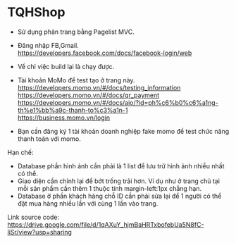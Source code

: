 # TQHShop  
- Sử dụng phân trang bằng Pagelist MVC.  
- Đăng nhập FB,Gmail.  
https://developers.facebook.com/docs/facebook-login/web  

- Về chỉ việc build lại là chạy được.  

- Tài khoản MoMo để test tạo ở trang này.  
https://developers.momo.vn/#/docs/testing_information  
https://developers.momo.vn/#/docs/qr_payment  
https://developers.momo.vn/#/docs/aio/?id=ph%c6%b0%c6%a1ng-th%e1%bb%a9c-thanh-to%c3%a1n-1  
https://business.momo.vn/login 
- Bạn cần đăng ký 1 tài khoản doanh nghiệp fake momo để test chức năng thanh toán với momo.  


Hạn chế:  
- Database phần hình ảnh cần phải là 1 list để lưu trữ hình ảnh nhiều nhất có thể.  
- Giao diện cần chỉnh lại để bớt trống trải hơn.  Ví dụ như ở trang chủ tại mỗi sản phẩm cần thêm 1 thuộc tính margin-left:1px chẳng hạn.  
- Database ở phần khách hàng chỗ ID cần phải sửa lại để 1 người có thể đặt mua hàng nhiều lần với cùng 1 lần vào trang.  

Link source code:  
https://drive.google.com/file/d/1qAXuY_hjmBaHRTxbofebUa5N8fC-liSr/view?usp=sharing
